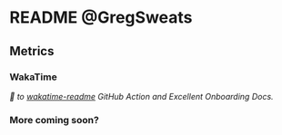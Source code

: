 # README @GregSweats

## Metrics

### WakaTime
_🙏 to [wakatime-readme]() GitHub Action and Excellent Onboarding Docs._
<!--START_SECTION:waka-->
<!--END_SECTION:waka-->

### More coming soon?